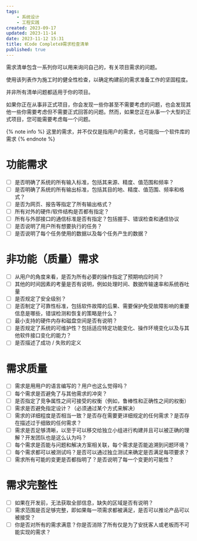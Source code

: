 ```yaml
---
tags:
    - 系统设计
    - 工程实践
created: 2023-09-17
updated: 2023-11-14
date: 2023-11-12 15:31
title: 《Code Complete》需求检查清单
published: true
---
```


需求清单包含一系列你可以用来询问自己的，有关项目需求的问题。

使用该列表作为施工时的健全性检查，以确定构建前的需求准备工作的坚固程度。

并非所有清单问题都适用于你的项目。

如果你正在从事非正式项目，你会发现一些你甚至不需要考虑的问题，也会发现其他一些你需要考虑但不需要正式回答的问题。然而，如果您正在从事一个大型的正式项目，您可能需要考虑每一个问题。

{% note info %}
这里的需求，并不仅仅是指用户的需求，也可能指一个软件库的需求
{% endnote %}

# 功能需求

-   [ ] 是否明确了系统的所有输入标准，包括其来源、精度、值范围和频率？
-   [ ] 是否明确了系统的所有输出标准，包括其目的地、精度、值范围、频率和格式？
-   [ ] 是否为网页、报告等指定了所有输出格式？
-   [ ] 所有对外的硬件/软件结构是否都有指定？
-   [ ] 所有与外部接口的通信标准是否有指定？包括握手、错误检查和通信协议
-   [ ] 是否说明了用户所有想要执行的任务？
-   [ ] 是否说明了每个任务使用的数据以及每个任务产生的数据？

# 非功能（质量）需求

-   [ ] 从用户的角度来看，是否为所有必要的操作指定了预期响应时间？
-   [ ] 其他的时间因素的考量是否有说明，例如处理时间、数据传输速率和系统吞吐量
-   [ ] 是否规定了安全级别？
-   [ ] 是否制定了可靠性标准，包括软件故障的后果、需要保护免受故障影响的重要信息是哪些，错误检测和恢复的策略是什么？
-   [ ] 最小支持的硬件内存和磁盘空间是否有说明？
-   [ ] 是否规定了系统的可维护性？包括适应特定功能变化、操作环境变化以及与其他软件接口变化的能力？
-   [ ] 是否描述了成功 / 失败的定义

# 需求质量

-   [ ] 需求是用用户的语言编写的？用户也这么觉得吗？
-   [ ] 每个需求是否避免了与其他需求的冲突？
-   [ ] 是否指定了竞争属性之间可接受的权衡（例如，鲁棒性和正确性之间的权衡）
-   [ ] 需求是否避免指定设计？（必须通过某个方式来解决）
-   [ ] 需求的详细程度是否相当一致？是否存在需要更详细规定的任何需求？是否存在描述过于细致的任何需求？
-   [ ] 需求是否足够清晰，以至于可以移交给独立小组进行构建并且可以被正确的理解？开发团队也是这么认为吗？
-   [ ] 每个需求是否能与问题和解决方案相关联，每个需求是否能追溯到问题环境？
-   [ ] 每个需求都可以被测试吗？是否可以通过独立测试来确定是否满足每项要求？
-   [ ] 需求所有可能的变更是否都指明了？是否说明了每一个变更的可能性？

# 需求完整性

-   [ ] 如果在开发前，无法获取全部信息，缺失的区域是否有说明？
-   [ ] 需求范围是否足够完整，即如果每一项需求都被满足，是否可以推论产品可以被接受？
-   [ ] 你是否对所有的需求满意？你是否消除了所有仅是为了安抚客人或老板而不可能实现的需求？
